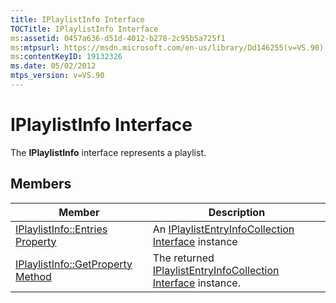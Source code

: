 ```yaml
---
title: IPlaylistInfo Interface
TOCTitle: IPlaylistInfo Interface
ms:assetid: 0457a636-d51d-4012-b278-2c95b5a725f1
ms:mtpsurl: https://msdn.microsoft.com/en-us/library/Dd146255(v=VS.90)
ms:contentKeyID: 19132326
ms.date: 05/02/2012
mtps_version: v=VS.90
---
```


# IPlaylistInfo Interface

The **IPlaylistInfo** interface represents a playlist.

## Members

|                                  Member                                  |                                                Description                                                 |
|--------------------------------------------------------------------------|------------------------------------------------------------------------------------------------------------|
|   [IPlaylistInfo::Entries Property](iplaylistinfo-entries-property.md)   |      An [IPlaylistEntryInfoCollection Interface](iplaylistentryinfocollection-interface.md) instance       |
| [IPlaylistInfo::GetProperty Method](iplaylistinfo-getproperty-method.md) | The returned [IPlaylistEntryInfoCollection Interface](iplaylistentryinfocollection-interface.md) instance. |

